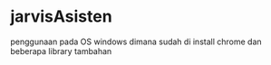 # jarvisAsisten
penggunaan pada OS windows dimana sudah di install chrome dan beberapa library tambahan
